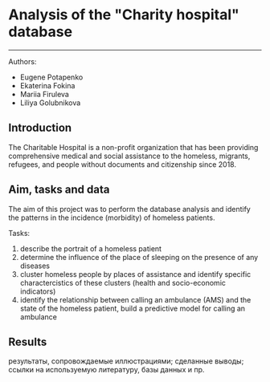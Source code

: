 # Analysis of the "Charity hospital" database
---
Authors:
- Eugene Potapenko
- Ekaterina Fokina
- Mariia Firuleva
- Liliya Golubnikova

## Introduction
The Charitable Hospital is a non-profit organization that has been providing comprehensive medical and social assistance to the homeless, migrants, refugees, and people without documents and citizenship since 2018.  


## Aim, tasks and data
The aim of this project was to perform the database analysis and identify the patterns in the incidence (morbidity) of homeless patients.

Tasks:
1. describe the portrait of a homeless patient
2. determine the influence of the place of sleeping on the presence of any diseases
3. cluster homeless people by places of assistance and identify specific charactercistics of these clusters (health and socio-economic indicators)
4. identify the relationship between calling an ambulance (AMS) and the state of the homeless patient, build a predictive model for calling an ambulance



## Results



результаты, сопровождаемые иллюстрациями;
сделанные выводы;
ссылки на используемую литературу, базы данных и пр.





